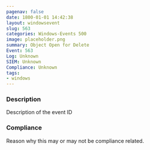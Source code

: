 ```yaml
---
pagenav: false
date: 1800-01-01 14:42:38
layout: windowsevent
slug: 563
categories: Windows-Events 500
image: placeholder.png
summary: Object Open for Delete
Event: 563
Log: Unknown
SIEM: Unknown
Compliance: Unknown
tags:
- windows
---
```


### Description

Description of the event ID

### Compliance

Reason why this may or may not be compliance related.
